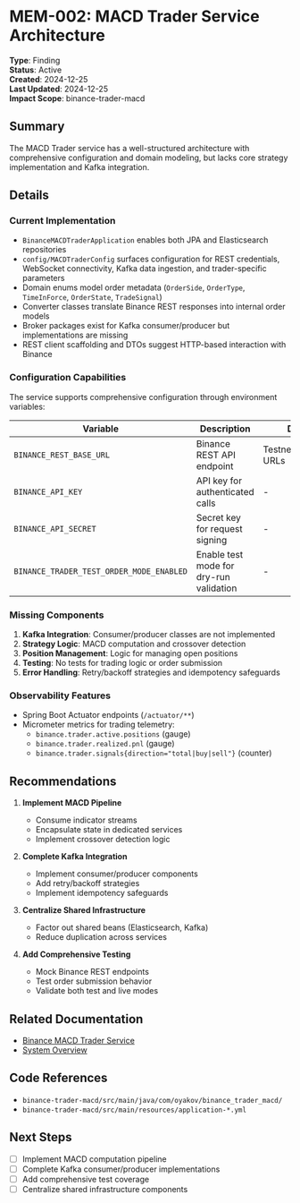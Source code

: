 # MEM-002: MACD Trader Service Architecture

**Type**: Finding  
**Status**: Active  
**Created**: 2024-12-25  
**Last Updated**: 2024-12-25  
**Impact Scope**: binance-trader-macd  

## Summary

The MACD Trader service has a well-structured architecture with comprehensive configuration and domain modeling, but lacks core strategy implementation and Kafka integration.

## Details

### Current Implementation
- `BinanceMACDTraderApplication` enables both JPA and Elasticsearch repositories
- `config/MACDTraderConfig` surfaces configuration for REST credentials, WebSocket connectivity, Kafka data ingestion, and trader-specific parameters
- Domain enums model order metadata (`OrderSide`, `OrderType`, `TimeInForce`, `OrderState`, `TradeSignal`)
- Converter classes translate Binance REST responses into internal order models
- Broker packages exist for Kafka consumer/producer but implementations are missing
- REST client scaffolding and DTOs suggest HTTP-based interaction with Binance

### Configuration Capabilities
The service supports comprehensive configuration through environment variables:

| Variable | Description | Default |
|----------|-------------|---------|
| `BINANCE_REST_BASE_URL` | Binance REST API endpoint | Testnet/Production URLs |
| `BINANCE_API_KEY` | API key for authenticated calls | - |
| `BINANCE_API_SECRET` | Secret key for request signing | - |
| `BINANCE_TRADER_TEST_ORDER_MODE_ENABLED` | Enable test mode for dry-run validation | - |

### Missing Components
1. **Kafka Integration**: Consumer/producer classes are not implemented
2. **Strategy Logic**: MACD computation and crossover detection
3. **Position Management**: Logic for managing open positions
4. **Testing**: No tests for trading logic or order submission
5. **Error Handling**: Retry/backoff strategies and idempotency safeguards

### Observability Features
- Spring Boot Actuator endpoints (`/actuator/**`)
- Micrometer metrics for trading telemetry:
  - `binance.trader.active.positions` (gauge)
  - `binance.trader.realized.pnl` (gauge)
  - `binance.trader.signals{direction="total|buy|sell"}` (counter)

## Recommendations

1. **Implement MACD Pipeline**
   - Consume indicator streams
   - Encapsulate state in dedicated services
   - Implement crossover detection logic

2. **Complete Kafka Integration**
   - Implement consumer/producer components
   - Add retry/backoff strategies
   - Implement idempotency safeguards

3. **Centralize Shared Infrastructure**
   - Factor out shared beans (Elasticsearch, Kafka)
   - Reduce duplication across services

4. **Add Comprehensive Testing**
   - Mock Binance REST endpoints
   - Test order submission behavior
   - Validate both test and live modes

## Related Documentation
- [Binance MACD Trader Service](../services/binance-trader-macd.md)
- [System Overview](../overview.md)

## Code References
- `binance-trader-macd/src/main/java/com/oyakov/binance_trader_macd/`
- `binance-trader-macd/src/main/resources/application-*.yml`

## Next Steps
- [ ] Implement MACD computation pipeline
- [ ] Complete Kafka consumer/producer implementations
- [ ] Add comprehensive test coverage
- [ ] Centralize shared infrastructure components

